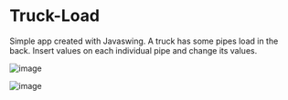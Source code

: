 # Truck-Load
Simple app created with Javaswing. A truck has some pipes load in the back. Insert values on each individual pipe and change its values.

![image](https://github.com/NikollbibajNoah/Truck-Load/assets/160404512/8de3cde2-00f1-4725-8239-4c0f7416f135)

![image](https://github.com/NikollbibajNoah/Truck-Load/assets/160404512/6a185c4e-5b50-4b22-be4d-8a87dbb48142)
